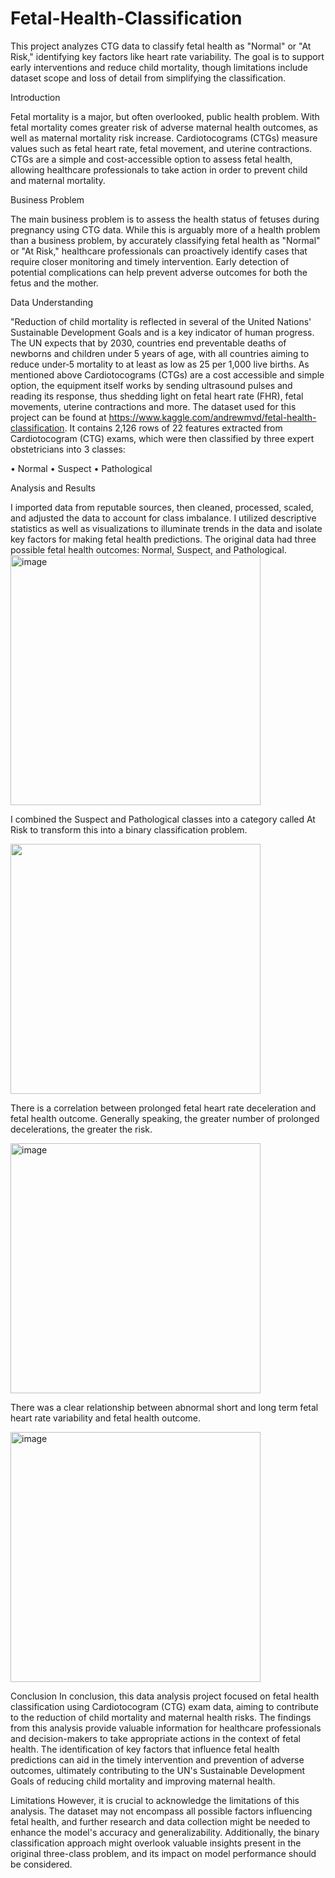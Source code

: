 # Fetal-Health-Classification
This project analyzes CTG data to classify fetal health as "Normal" or "At Risk," identifying key factors like heart rate variability. The goal is to support early interventions and reduce child mortality, though limitations include dataset scope and loss of detail from simplifying the classification.

Introduction

Fetal mortality is a major, but often overlooked, public health problem. With fetal mortality comes greater risk of adverse maternal health outcomes, as well as maternal mortality risk increase. Cardiotocograms (CTGs) measure values such as fetal heart rate, fetal movement, and uterine contractions. CTGs are a simple and cost-accessible option to assess fetal health, allowing healthcare professionals to take action in order to prevent child and maternal mortality.

Business Problem

The main business problem is to assess the health status of fetuses during pregnancy using CTG data. While this is arguably more of a health problem than a business problem, by accurately classifying fetal health as "Normal" or "At Risk," healthcare professionals can proactively identify cases that require closer monitoring and timely intervention. Early detection of potential complications can help prevent adverse outcomes for both the fetus and the mother.

Data Understanding

"Reduction of child mortality is reflected in several of the United Nations' Sustainable Development Goals and is a key indicator of human progress. The UN expects that by 2030, countries end preventable deaths of newborns and children under 5 years of age, with all countries aiming to reduce under‑5 mortality to at least as low as 25 per 1,000 live births. As mentioned above Cardiotocograms (CTGs) are a cost accessible and simple option, the equipment itself works by sending ultrasound pulses and reading its response, thus shedding light on fetal heart rate (FHR), fetal movements, uterine contractions and more.
The dataset used for this project can be found at https://www.kaggle.com/andrewmvd/fetal-health-classification. It contains 2,126 rows of 22 features extracted from Cardiotocogram (CTG) exams, which were then classified by three expert obstetricians into 3 classes:

•	Normal
•	Suspect
•	Pathological

Analysis and Results 

I imported data from reputable sources, then cleaned, processed, scaled, and adjusted the data to account for class imbalance. I utilized descriptive statistics as well as visualizations to illuminate trends in the data and isolate key factors for making fetal health predictions. 
The original data had three possible fetal health outcomes: Normal, Suspect, and Pathological.
<img src="https://github.com/user-attachments/assets/24fab023-208a-4f6d-8712-932e679037a5" alt="image" width="400/">

I combined the Suspect and Pathological classes into a category called At Risk to transform this into a binary classification problem.

<img src="https://github.com/user-attachments/assets/c034e9a8-c551-4576-bf68-2efbbfdd6a0b" aly="image" width="400/">

 There is a correlation between prolonged fetal heart rate deceleration and fetal health outcome. Generally speaking, the greater number of prolonged decelerations, the greater the risk.
 
<img src="https://github.com/user-attachments/assets/e6295453-884a-43c1-ab67-2c0c161d5e27" alt="image" width="400/">
 
There was a clear relationship between abnormal short and long term fetal heart rate variability and fetal health outcome.
 
<img src="https://github.com/user-attachments/assets/dde23201-bbb4-4923-a8b0-37f991bbf301" alt="image" width="400/">


Conclusion
In conclusion, this data analysis project focused on fetal health classification using Cardiotocogram (CTG) exam data, aiming to contribute to the reduction of child mortality and maternal health risks. The findings from this analysis provide valuable information for healthcare professionals and decision-makers to take appropriate actions in the context of fetal health. The identification of key factors that influence fetal health predictions can aid in the timely intervention and prevention of adverse outcomes, ultimately contributing to the UN's Sustainable Development Goals of reducing child mortality and improving maternal health.

Limitations
However, it is crucial to acknowledge the limitations of this analysis. The dataset may not encompass all possible factors influencing fetal health, and further research and data collection might be needed to enhance the model's accuracy and generalizability. Additionally, the binary classification approach might overlook valuable insights present in the original three-class problem, and its impact on model performance should be considered.
